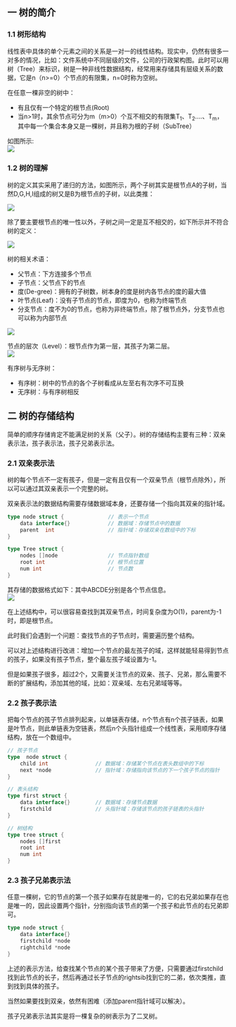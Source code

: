 ## 一 树的简介

### 1.1 树形结构

线性表中具体的单个元素之间的关系是一对一的线性结构。现实中，仍然有很多一对多的情况，比如：文件系统中不同层级的文件，公司的行政架构图。此时可以用树（Tree）来标识，树是一种非线性数据结构，经常用来存储具有层级关系的数据，它是n（n>=0）个节点的有限集，n=0时称为空树。  

在任意一棵非空的树中：
- 有且仅有一个特定的根节点(Root)
- 当n>1时，其余节点可分为m（m>0）个互不相交的有限集T<sub>1</sub>、T<sub>2</sub>....、T<sub>m</sub>，其中每一个集合本身又是一棵树，并且称为根的子树（SubTree）

如图所示:   
![](../images/structure/tree-01.png)

### 1.2 树的理解

树的定义其实采用了递归的方法，如图所示，两个子树其实是根节点A的子树，当然D,G,H,I组成的树又是B为根节点的子树，以此类推：  

![](../images/structure/tree-02.png)

除了要主要根节点的唯一性以外，子树之间一定是互不相交的，如下所示并不符合树的定义：

![](../images/structure/tree-03.png)

树的相关术语：
- 父节点：下方连接多个节点
- 子节点：父节点下的节点
- 度(De-gree)：拥有的子树数，树本身的度是树内各节点的度的最大值
- 叶节点(Leaf)：没有子节点的节点，即度为0，也称为终端节点
- 分支节点：度不为0的节点，也称为非终端节点，除了根节点外，分支节点也可以称为内部节点

![](../images/structure/tree-04.png)

节点的层次（Level）：根节点作为第一层，其孩子为第二层。  
![](../images/structure/tree-05.png)

有序树与无序树：
- 有序树：树中的节点的各个子树看成从左至右有次序不可互换
- 无序树：与有序树相反


## 二 树的存储结构

简单的顺序存储肯定不能满足树的关系（父子）。树的存储结构主要有三种：双亲表示法，孩子表示法，孩子兄弟表示法。 

### 2.1 双亲表示法

树的每个节点不一定有孩子，但是一定有且仅有一个双亲节点（根节点除外），所以可以通过其双亲表示一个完整的树。  

双亲表示法的数据结构需要存储数据域本身，还要存储一个指向其双亲的指针域。  

```go
type node struct {              // 表示一个节点
    data interface{}            // 数据域：存储节点中的数据
    parent  int                 // 指针域：存储双亲在数组中的下标
}

type Tree struct {
    nodes []node                // 节点指针数组
    root int                    // 根节点位置
    num int                     // 节点数
}
```

其存储的数据格式如下：其中ABCDE分别是各个节点信息。  
![](../images/structure/tree-06.png)  

在上述结构中，可以很容易查找到其双亲节点，时间复杂度为O(1)，parent为-1时，即是根节点。  

此时我们会遇到一个问题：查找节点的子节点时，需要遍历整个结构。  

可以对上述结构进行改进：增加一个节点的最左孩子的域，这样就能轻易得到节点的孩子，如果没有孩子节点，整个最左孩子域设置为-1。  

但是如果孩子很多，超过2个，又需要关注节点的双亲、孩子、兄弟，那么需要不断的扩展结构，添加其他的域，比如：双亲域、左右兄弟域等等。  


### 2.2 孩子表示法

把每个节点的孩子节点排列起来，以单链表存储，n个节点有n个孩子链表，如果是叶节点，则此单链表为空链表，然后n个头指针组成一个线性表，采用顺序存储结构，放在一个数组中。  

```go
// 孩子节点
type  node struct {
    child int               // 数据域：存储某个节点在表头数组中的下标
    next *node              // 指针域：存储指向该节点的下一个孩子节点的指针
}

// 表头结构
type first struct {
    data interface{}        // 数据域：存储节点数据
    firstchild              // 头指针域：存储该节点的孩子链表的头指针
}

// 树结构
type tree struct {
    nodes []first
    root int
    num int
}

```

### 2.3 孩子兄弟表示法

任意一棵树，它的节点的第一个孩子如果存在就是唯一的，它的右兄弟如果存在也是唯一的，因此设置两个指针，分别指向该节点的第一个孩子和此节点的右兄弟即可。  

```go
type node struct {
    data interface{}
    firstchild *node
    rightchild *node
}
```

上述的表示方法，给查找某个节点的某个孩子带来了方便，只需要通过firstchild找到此节点的长子，然后再通过长子节点的rightsib找到它的二弟，依次类推，直到找到具体的孩子。  

当然如果要找到双亲，依然有困难（添加parent指针域可以解决）。  

孩子兄弟表示法其实是将一棵复杂的树表示为了二叉树。  
